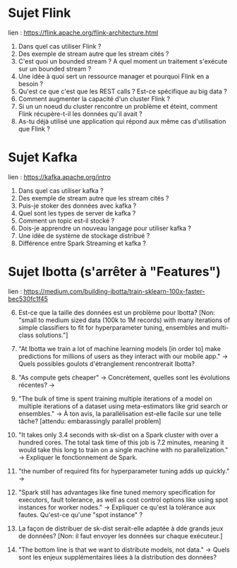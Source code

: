 # Sujet Flink

lien : https://flink.apache.org/flink-architecture.html

1. Dans quel cas utiliser Flink ? 
2. Des exemple de stream autre que les stream cités ?
3. C'est quoi un bounded stream ? A quel moment un traitement s'exécute sur un bounded stream ?
4. Une idée à quoi sert un ressource manager et pourquoi Flink en a besoin ?
5. Qu'est ce que c'est que les REST calls ? Est-ce spécifique au big data ?
6. Comment augmenter la capacité d'un cluster Flink ?
7. Si un un noeud du cluster rencontre un problème et éteint, comment Flink récupère-t-il les données qu'il avait ? 
8. As-tu déjà utilisé une application qui répond aux même cas d'utilisation que Flink ?

# Sujet Kafka

lien : https://kafka.apache.org/intro

1. Dans quel cas utiliser kafka ?
2. Des exemple de stream autre que les stream cités ?
3. Puis-je stoker des données avec kafka ?
4. Quel sont les types de server de kafka ?
5. Comment un topic est-il stocké ?
6. Dois-je apprendre un nouveau langage pour utiliser kafka ?
7. Une idée de système de stockage distribué ?
8. Différence entre Spark Streaming et kafka ?

# Sujet Ibotta (s'arrêter à "Features")

lien : https://medium.com/building-ibotta/train-sklearn-100x-faster-bec530fc1f45


6. Est-ce que la taille des données est un problème pour Ibotta? [Non: "small to medium sized data (100k to 1M records) with many iterations of simple classifiers to fit for hyperparameter tuning, ensembles and multi-class solutions."]

1. "At Ibotta we train a lot of machine learning models [in order to] make predictions for millions of users as they interact with our mobile app."
-> Quels possibles goulots d'étranglement rencontrerait Ibotta?

2. "As compute gets cheaper" -> Concrètement, quelles sont les évolutions récentes?
-> 

3. "The bulk of time is spent training multiple iterations of a model on multiple iterations of a dataset using meta-estimators like grid search or ensembles." -> À ton avis, la parallélisation est-elle facile sur une telle tâche? [attendu: embarassingly parallel problem]

4. "It takes only 3.4 seconds with sk-dist on a Spark cluster with over a hundred cores. The total task time of this job is 7.2 minutes, meaning it would take this long to train on a single machine with no parallelization." -> Expliquer le fonctionnement de Spark.

5. "the number of required fits for hyperparameter tuning adds up quickly." -> 

6. "Spark still has advantages like fine tuned memory specification for executors, fault tolerance, as well as cost control options like using spot instances for worker nodes." -> Expliquer ce qu'est la tolérance aux fautes. Qu'est-ce qu'une "spot instance" ?

7. La façon de distribuer de sk-dist serait-elle adaptée à dde grands jeux de données? [Non: il faut envoyer les données sur chaque exécuteur.]

8. "The bottom line is that we want to distribute models, not data." -> Quels sont les enjeux supplémentaires liées à la distribution des données?



